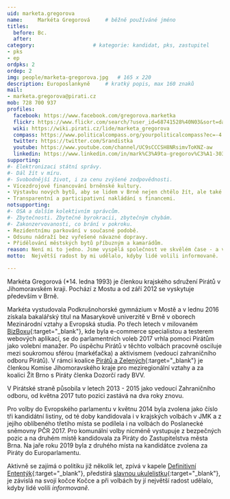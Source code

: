 ```yaml
---
uid: marketa.gregorova
name:     Markéta Gregorová  	# běžně používáné jméno
titles:
  before: Bc. 
  after:
category:                 	# kategorie: kandidat, pks, zastupitel
- pks
- ep
ordpks: 2  
ordep: 2
img: people/marketa-gregorova.jpg   # 165 x 220
description: Europoslankyně   	# kratký popis, max 160 znaků
mail:
- marketa.gregorova@pirati.cz
mob: 728 700 937
profiles:
  facebook: https://www.facebook.com/gregorova.marketka
  flickr: https://www.flickr.com/search/?user_id=68741528%40N03&sort=date-taken-desc&view_all=1&text=Mark%C3%A9ta%20Gregorov%C3%A1%20
  wiki: https://wiki.pirati.cz/lide/marketa_gregorova
  compass: https://www.politicalcompass.org/yourpoliticalcompass?ec=-4.5&soc=-6.26
  twitter: https://twitter.com/Srandistka
  youtube: https://www.youtube.com/channel/UC9sCCCSH8NRsimvToKNZ-aw
  linkedin: https://www.linkedin.com/in/mark%C3%A9ta-gregorov%C3%A1-30333b87/
supporting:
#- Elektronizaci státní správy.
#- Dál žít v míru.
#- Svobodnější život, i za cenu zvýšené zodpovědnosti.
- Vícezdrojové financování brněnské kultury.
- Výstavbu nových bytů, aby se lidem v Brně nejen chtělo žít, ale také zde mohli žít.
- Transparentní a participativní nakládání s financemi.
notsupporting:
#- OSA a dalším kolektivním správcům.
#- Zbytečnosti. Zbytečné byrokracii, zbytečným chybám.
#- Zakonzervovanosti, co brání v pokroku.
- Rezidentnímu parkování v současné podobě.
- Odsunu nádraží bez vyřešené návazné dopravy.
- Přidělování městských bytů příbuzným a kamarádům.
reason: Není mi to jedno. Jsme vyspělá společnost ve skvělém čase - a vůbec svůj potenciál nevyužíváme tak, jak bychom mohli. Chci lepší přítomnost i budoucnost a chci se na tom podílet. Protože kdo jiný za mě vytvoří takovou budoucnost, jakou si já přeji?
motto:  Největší radost by mi udělalo, kdyby lidé volili informovaně.

---
```


Markéta Gregorová (\*14. ledna 1993) je členkou krajského sdružení Pirátů v Jihomoravském kraji. Pochází z Mostu a od září 2012 se vyskytuje především v Brně.

Markéta vystudovala Podkrušnohorské gymnázium v Mostě a v lednu 2016 získala bakalářský titul na Masarykově univerzitě v Brně v oborech Mezinárodní vztahy a Evropská studia. Po třech letech v milovaném [BizBoxu](http://www.bizbox.cz/){:target="_blank"}, kde byla e-commerce specialistou a testerem webových aplikací, se do parlamentních voleb 2017 vrhla pomoci Pirátům jako volební manažer. Po úspěchu Pirátů v těchto volbách pracovně osciluje mezi soukromou sférou (markéťačka) a aktivismem (vedoucí zahraničního odboru Pirátů). V rámci koalice [Pirátů a Zelených](http://www.zeleniapiratijmk.cz/){:target="_blank"} je členkou Komise Jihomoravského kraje pro meziregionální vztahy a za koalici Žít Brno s Piráty členka Dozorčí rady BVV.

V Pirátské straně působila v letech 2013 - 2015 jako vedoucí Zahraničního odboru, od května 2017 tuto pozici zastává na dva roky znovu.

Pro volby do Evropského parlamentu v květnu 2014 byla zvolena jako číslo tři kandidátní listiny, od té doby kandidovala i v krajských volbách v JMK a z jejího oblíbeného třetího místa se podílela i na volbách do Poslanecké sněmovny PČR 2017. Pro komunální volby nicméně vystupuje z bezpečných pozic a na druhém místě kandidovala za Piráty do Zastupitelstva města Brna. Na jaře roku 2019 byla z druhého místa na kandidátce zvolena za Piráty do Europarlamentu.

Aktivně se zajímá o politiku již několik let, zpívá v kapele [Definitivní Ententýk](http://www.ententyk.cz/){:target="_blank"}, předstírá [slavnou ukulelistku](https://www.youtube.com/channel/UC9sCCCSH8NRsimvToKNZ-aw){:target="_blank"}, je závislá na svojí kočce Kočce a při volbách by jí největší radost udělalo, kdyby lidé volili *informovaně*.
